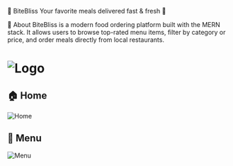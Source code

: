 
🍔 BiteBliss
Your favorite meals delivered fast & fresh 🚀

📖 About
BiteBliss is a modern food ordering platform built with the MERN stack. It allows users to browse top-rated menu items, filter by category or price, and order meals directly from local restaurants.

# ![Logo](/mnt/data/logo.png)

## 🏠 Home
![Home](/mnt/data/Home.png)

## 🍴 Menu
![Menu](/mnt/data/Menu.png)

